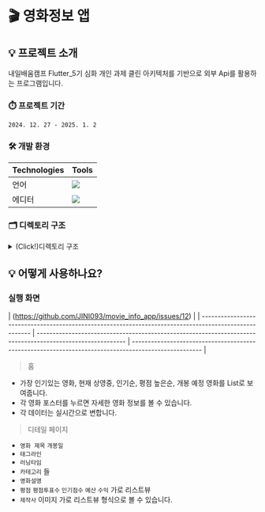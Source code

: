 # 🎬 영화정보 앱

## 💡 프로젝트 소개
내일배움캠프 Flutter_5기 심화 개인 과제
클린 아키텍처를 기반으로 외부 Api를 활용하는 프로그램입니다.

### ⏱️ 프로젝트 기간

`2024. 12. 27 - 2025. 1. 2`


### 🛠️ 개발 환경

| Technologies | Tools                                                                                                                                                                                                                                                                                                                                                                                                                                                                                                                 |
| ------------ | --------------------------------------------------------------------------------------------------------------------------------------------------------------------------------------------------------------------------------------------------------------------------------------------------------------------------------------------------------------------------------------------------------------------------------------------------------------------------------------------------------------------- |
| 언어         | <img src="https://img.shields.io/badge/dart-0175C2?style=for-the-badge&logo=dart&logoColor=white">                                                                                                                                                                                                                                                                                                                                                              |
| 에디터       | <img src="https://img.shields.io/badge/VSCode-199ED9?style=for-the-badge">                                                                                                                                                                                                                                                                                                                                                                                                                                            |
### 🗂️ 디렉토리 구조

<details>
  <summary> (Click!)디렉토리 구조 </summary>
📦lib
 ┣ 📂Ui
 ┃ ┣ 📂screens
 ┃ ┃ ┣ 📜detail_screen.dart
 ┃ ┃ ┗ 📜home_screen.dart
 ┃ ┣ 📂view_model
 ┃ ┃ ┣ 📂detail
 ┃ ┃ ┃ ┣ 📜detail.dart
 ┃ ┃ ┃ ┣ 📜detail_state.dart
 ┃ ┃ ┃ ┗ 📜detail_view_model.dart
 ┃ ┃ ┣ 📂home
 ┃ ┃ ┃ ┣ 📜home.dart
 ┃ ┃ ┃ ┣ 📜home_state.dart
 ┃ ┃ ┃ ┗ 📜home_view_model.dart
 ┃ ┃ ┗ 📜view_model.dart
 ┃ ┗ 📂widgets
 ┃ ┃ ┣ 📜movie_card.dart
 ┃ ┃ ┗ 📜movie_list_section.dart
 ┣ 📂core
 ┃ ┣ 📂config
 ┃ ┃ ┗ 📜app_config.dart
 ┃ ┣ 📂constants
 ┃ ┃ ┗ 📜api_constants.dart
 ┃ ┣ 📂di
 ┃ ┃ ┗ 📜injection.dart
 ┃ ┣ 📂error
 ┃ ┃ ┗ 📜failures.dart
 ┃ ┣ 📂network
 ┃ ┃ ┗ 📜network_info.dart
 ┃ ┣ 📂util
 ┃ ┃ ┗ 📜result.dart
 ┃ ┗ 📜core.dart
 ┣ 📂data
 ┃ ┣ 📂data_source
 ┃ ┃ ┣ 📜data_source.dart
 ┃ ┃ ┣ 📜movie_data_source.dart
 ┃ ┃ ┗ 📜tmdb_movie_data_source.dart
 ┃ ┣ 📂dto
 ┃ ┃ ┣ 📜dto.dart
 ┃ ┃ ┣ 📜movie_detail_dto.dart
 ┃ ┃ ┗ 📜movie_response_dto.dart
 ┃ ┣ 📂repository
 ┃ ┃ ┣ 📜movie_repository_impl.dart
 ┃ ┃ ┗ 📜repository.dart
 ┃ ┗ 📜data.dart
 ┣ 📂domain
 ┃ ┣ 📂model
 ┃ ┃ ┣ 📜model.dart
 ┃ ┃ ┣ 📜movie.dart
 ┃ ┃ ┗ 📜movie_detail.dart
 ┃ ┣ 📂repository
 ┃ ┃ ┣ 📜movie_repository.dart
 ┃ ┃ ┗ 📜repository.dart
 ┃ ┣ 📂use_case
 ┃ ┃ ┣ 📜base_use_case.dart
 ┃ ┃ ┣ 📜get_movie_detail_use_case.dart
 ┃ ┃ ┣ 📜get_now_playing_movies_use_case.dart
 ┃ ┃ ┣ 📜get_popular_movies_use_case.dart
 ┃ ┃ ┣ 📜get_top_rated_movies_use_case.dart
 ┃ ┃ ┣ 📜get_upcoming_movies_use_case.dart
 ┃ ┃ ┗ 📜use_case.dart
 ┃ ┗ 📜domain.dart
 ┗ 📜main.dart

</details>

## 💡 어떻게 사용하나요?

### 실행 화면

| (https://github.com/JINI093/movie_info_app/issues/12) |
| ------------------------------------------------------------------------------------------------------ | ---------------------------------------------------------------------------------------------------------- | ---------------------------------------------------------------------------------------------------- |

> 홈

- 가장 인기있는 영화, 현재 상영중, 인기순, 평점 높은순, 개봉 예정 영화를 List로 보여줍니다.
- 각 영화 포스터를 누르면 자세한 영화 정보를 볼 수 있습니다.
- 각 데이터는 실시간으로 변합니다.

> 디테일 페이지

- `영화 제목` `개봉일`
- `태그라인`
- `러닝타임`
- `카테고리` 들
- `영화설명`
- `평점` `평점투표수` `인기점수` `예산` `수익` 가로 리스트뷰
- `제작사` 이미지 가로 리스트뷰 형식으로 볼 수 있습니다.
